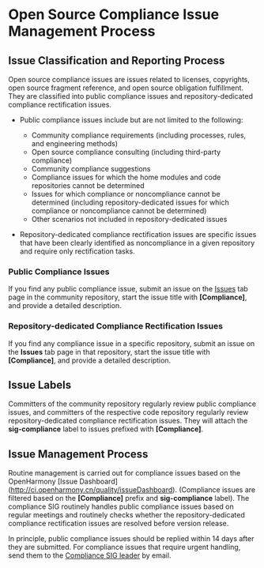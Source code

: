 # Open Source Compliance Issue Management Process
## Issue Classification and Reporting Process
Open source compliance issues are issues related to licenses, copyrights, open source fragment reference, and open source obligation fulfillment. They are classified into public compliance issues and repository-dedicated compliance rectification issues.

- Public compliance issues include but are not limited to the following:
  - Community compliance requirements (including processes, rules, and engineering methods)
  - Open source compliance consulting (including third-party compliance)
  - Community compliance suggestions
  - Compliance issues for which the home modules and code repositories cannot be determined
  - Issues for which compliance or noncompliance cannot be determined (including repository-dedicated issues for which compliance or noncompliance cannot be determined)
  - Other scenarios not included in repository-dedicated issues

- Repository-dedicated compliance rectification issues are specific issues that have been clearly identified as noncompliance in a given repository and require only rectification tasks.
### Public Compliance Issues
If you find any public compliance issue, submit an issue on the [Issues](https://gitee.com/openharmony/community/issues) tab page in the community repository, start the issue title with **[Compliance]**, and provide a detailed description.
### Repository-dedicated Compliance Rectification Issues
If you find any compliance issue in a specific repository, submit an issue on the **Issues** tab page in that repository, start the issue title with **[Compliance]**, and provide a detailed description.

## Issue Labels

Committers of the community repository regularly review public compliance issues, and committers of the respective code repository regularly review repository-dedicated compliance rectification issues.
They will attach the **sig-compliance** label to issues prefixed with **[Compliance]**.

## Issue Management Process
Routine management is carried out for compliance issues based on the OpenHarmony [Issue Dashboard] (http://ci.openharmony.cn/quality/issueDashboard). (Compliance issues are filtered based on the **[Compliance]** prefix and **sig-compliance** label). The compliance SIG routinely handles public compliance issues based on regular meetings and routinely checks whether the repository-dedicated compliance rectification issues are resolved before version release.

In principle, public compliance issues should be replied within 14 days after they are submitted. For compliance issues that require urgent handling, send them to the [Compliance SIG leader](https://gitee.com/openharmony/community/blob/8e25fc45b1fa2f51fbfc627f243be415fa31385e/sig/sig-compliance/sig_compliance_cn.md#leader) by email.
<!--no_check-->